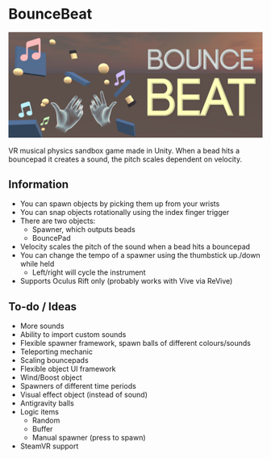 # BounceBeat

![Logo](https://raw.githubusercontent.com/jackbrookes/bouncebeat/master/Media/bouncebeat-logo.png)

VR musical physics sandbox game made in Unity.
When a bead hits a bouncepad it creates a sound, the pitch scales dependent on velocity.

## Information

* You can spawn objects by picking them up from your wrists
* You can snap objects rotationally using the index finger trigger
* There are two objects:
  * Spawner, which outputs beads
  * BouncePad
* Velocity scales the pitch of the sound when a bead hits a bouncepad
* You can change the tempo of a spawner using the thumbstick up./down while held
  * Left/right will cycle the instrument
* Supports Oculus Rift only (probably works with Vive via ReVive)

## To-do / Ideas

* More sounds
* Ability to import custom sounds
* Flexible spawner framework, spawn balls of different colours/sounds
* Teleporting mechanic
* Scaling bouncepads
* Flexible object UI framework
* Wind/Boost object
* Spawners of different time periods
* Visual effect object (instead of sound)
* Antigravity balls
* Logic items
    * Random
    * Buffer
    * Manual spawner (press to spawn)
* SteamVR support
